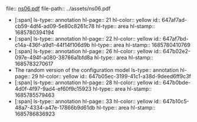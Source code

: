 file:: [ns06.pdf](../assets/ns06.pdf)
file-path:: ../assets/ns06.pdf

- [:span]
  ls-type:: annotation
  hl-page:: 21
  hl-color:: yellow
  id:: 647af7ad-cb59-4df4-ad09-5e80c8261c78
  hl-type:: area
  hl-stamp:: 1685780394194
- [:span]
  ls-type:: annotation
  hl-page:: 22
  hl-color:: yellow
  id:: 647af7bd-c14a-436f-a9d1-44f14f106d9b
  hl-type:: area
  hl-stamp:: 1685780410769
- [:span]
  ls-type:: annotation
  hl-page:: 26
  hl-color:: yellow
  id:: 647b02e2-097e-494f-a080-38766a1bfd8a
  hl-type:: area
  hl-stamp:: 1685783270617
- The random version of the configuration model
  ls-type:: annotation
  hl-page:: 29
  hl-color:: yellow
  id:: 647b05ec-3199-41c1-a38d-9deed6ff9c3f
- [:span]
  ls-type:: annotation
  hl-page:: 28
  hl-color:: yellow
  id:: 647b0bde-4d0f-4f97-9ad4-ef60f9c15923
  hl-type:: area
  hl-stamp:: 1685785579463
- [:span]
  ls-type:: annotation
  hl-page:: 33
  hl-color:: yellow
  id:: 647b10c5-48a7-4334-a47e-17866b9d61db
  hl-type:: area
  hl-stamp:: 1685786836923